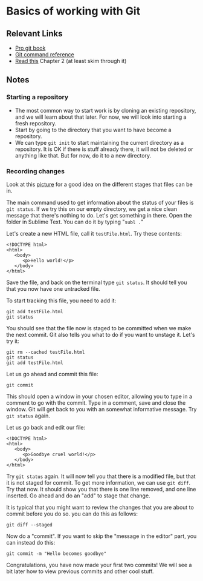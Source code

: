 # Basics of working with Git

## Relevant Links

- [Pro git book](http://git-scm.com/book/en/v2)
- [Git command reference](http://git-scm.com/docs)
- [Read this](http://git-scm.com/book/en/v2/Git-Basics-Getting-a-Git-Repository) Chapter 2 (at least skim through it)

## Notes

### Starting a repository

- The most common way to start work is by cloning an existing repository, and we will learn about that later. For now, we will look into starting a fresh repository.
- Start by going to the directory that you want to have become a repository.
- We can type `git init` to start maintaining the current directory as a repository. It is OK if there is stuff already there, it will not be deleted or anything like that. But for now, do it to a new directory.

### Recording changes

Look at this [picture](http://git-scm.com/book/en/v2/Git-Basics-Recording-Changes-to-the-Repository) for a good idea on the different stages that files can be in.

The main command used to get information about the status of your files is `git status`. If we try this on our empty directory, we get a nice clean message that there's nothing to do. Let's get something in there. Open the folder in Sublime Text. You can do it by typing "`subl .`"

Let's create a new HTML file, call it `testFile.html`. Try these contents:
```
<!DOCTYPE html>
<html>
   <body>
      <p>Hello world!</p>
   </body>
</html>
```

Save the file, and back on the terminal type `git status`. It should tell you that you now have one untracked file.

To start tracking this file, you need to add it:

```
git add testFile.html
git status
```

You should see that the file now is staged to be committed when we make the next commit. Git also tells you what to do if you want to unstage it. Let's try it:

```
git rm --cached testFile.html
git status
git add testFile.html
```

Let us go ahead and commit this file:

```
git commit
```

This should open a window in your chosen editor, allowing you to type in a comment to go with the commit. Type in a comment, save and close the window. Git will get back to you with an somewhat informative message. Try `git status` again.

Let us go back and edit our file:

```
<!DOCTYPE html>
<html>
   <body>
      <p>Goodbye cruel world!</p>
   </body>
</html>
```

Try `git status` again. It will now tell you that there is a modified file, but that it is not staged for commit. To get more information, we can use `git diff`. Try that now. It should show you that there is one line removed, and one line inserted. Go ahead and do an "add" to stage that change.

It is typical that you might want to review the changes that you are about to commit before you do so. you can do this as follows:

```
git diff --staged
```

Now do a "commit". If you want to skip the "message in the editor" part, you can instead do this:

```
git commit -m "Hello becomes goodbye"
```

Congratulations, you have now made your first two commits! We will see a bit later how to view previous commits and other cool stuff.
